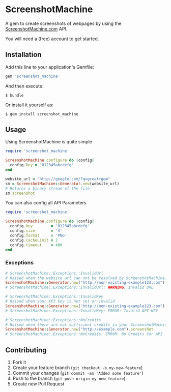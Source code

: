 # ScreenshotMachine

A gem to create screenshots of webpages by using the [ScreenshotMachine.com](http://screenshotmachine.com) API.

You will need a (free) account to get started.

## Installation

Add this line to your application's Gemfile:

```ruby
gem 'screenshot_machine'
```

And then execute:

    $ bundle

Or install it yourself as:

    $ gem install screenshot_machine

## Usage

Using ScreenshotMachine is quite simple

```ruby
require 'screenshot_machine'

ScreenshotMachine.configure do |config|
  config.key = '012345abcdefg'
end

website_url = "http://google.com/?q=great+gem"
sm = ScreenshotMachine::Generator.new(website_url)
# Returns a binary stream of the file
sm.screenshot
```

You can also config all API Parameters

```ruby
require 'screenshot_machine'

ScreenshotMachine.configure do |config|
  config.key        = '012345abcdefg'
  config.size       = 'X'
  config.format     = 'PNG'
  config.cacheLimit = 2
  config.timeout    = 400
end
```

### Exceptions

```ruby
# ScreenshotMachine::Exceptions::InvalidUrl
# Raised when the website_url can not be resolved by ScreenshotMachine.com
ScreenshotMachine::Generator.new("http://non-existing-example123.com").screenshot
# ScreenshotMachine::Exceptions::InvalidUrl: WARNING: Invalid URL

# ScreenshotMachine::Exceptions::InvalidKey
# Raised when your API key is not set or invalid
ScreenshotMachine::Generator.new("http://non-existing-example123.com").screenshot
# ScreenshotMachine::Exceptions::InvalidKey: ERROR: Invalid API KEY

# ScreenshotMachine::Exceptions::NoCredits
# Raised when there are not sufficient credits in your ScreenshotMachine.com account.
ScreenshotMachine::Generator.new("http://example.com").screenshot
# ScreenshotMachine::Exceptions::NoCredits: ERROR: No Credits for API
```

## Contributing

1. Fork it
2. Create your feature branch (`git checkout -b my-new-feature`)
3. Commit your changes (`git commit -am 'Added some feature'`)
4. Push to the branch (`git push origin my-new-feature`)
5. Create new Pull Request
